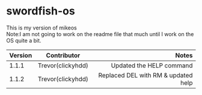 # swordfish-os
This is my version of mikeos 
<br />Note:I am not going to work on the readme file that much until I work on the OS quite a bit.

| Version| Contributor     | Notes |
| :----  |:---------------:| -----:|
| 1.1.1   | Trevor(clickyhdd)| Updated the HELP command |
| 1.1.2   | Trevor(clickyhdd)  | Replaced DEL with RM & updated help |
